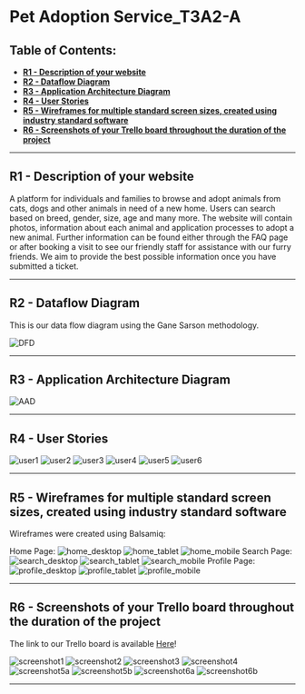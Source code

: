 # **Pet Adoption Service_T3A2-A** <!-- omit in toc -->

## **Table of Contents:** <!-- omit in toc -->

- [**R1 - Description of your website**](#r1---description-of-your-website)
- [**R2 - Dataflow Diagram**](#r2---dataflow-diagram)
- [**R3 - Application Architecture Diagram**](#r3---application-architecture-diagram)
- [**R4 - User Stories**](#r4---user-stories)
- [**R5 - Wireframes for multiple standard screen sizes, created using industry standard software**](#r5---wireframes-for-multiple-standard-screen-sizes-created-using-industry-standard-software)
- [**R6 - Screenshots of your Trello board throughout the duration of the project**](#r6---screenshots-of-your-trello-board-throughout-the-duration-of-the-project)

---

## **R1 - Description of your website**

A platform for individuals and families to browse and adopt animals from cats, dogs and other animals in need of a new home. Users can search based on breed, gender, size, age and many more. The website will contain photos, information about each animal and application processes to adopt a new animal.
Further information can be found either through the FAQ page or after booking a visit to see our friendly staff for assistance with our furry friends. We aim to provide the best possible information once you have submitted a ticket.

---

## **R2 - Dataflow Diagram**

This is our data flow diagram using the Gane Sarson methodology.

![DFD](Images/DFD.png)

---

## **R3 - Application Architecture Diagram**

![AAD](/Images/AAD.png)

---

## **R4 - User Stories**

![user1](/Images/user1.png)
![user2](/Images/user2.png)
![user3](/Images/user3.png)
![user4](/Images/user4.png)
![user5](/Images/user5.png)
![user6](/Images/user6.png)

---

## **R5 - Wireframes for multiple standard screen sizes, created using industry standard software**

Wireframes were created using Balsamiq:

Home Page:
![home_desktop](/Images/Home_Desktop.png)
![home_tablet](/Images/Home_Tablet.png)
![home_mobile](/Images/Home_Mobile.png)
Search Page:
![search_desktop](/Images/Search_page_Desktop.png)
![search_tablet](/Images/Search_page_Tablet.png)
![search_mobile](/Images/Search_page_Mobile.png)
Profile Page:
![profile_desktop](/Images/Profile_Desktop.png)
![profile_tablet](/Images/Profile_Tablet.png)
![profile_mobile](/Images/Profile_Mobile.png)

---

## **R6 - Screenshots of your Trello board throughout the duration of the project**

The link to our Trello board is available [Here](https://trello.com/b/XB2z1h7g
)!

![screenshot1](Images/Screenshot1.png)
![screenshot2](Images/Screenshot2.png)
![screenshot3](Images/Screenshot3.png)
![screenshot4](Images/Screenshot4.png)
![screenshot5a](Images/Screenshot5a.png)
![screenshot5b](Images/Screenshot5b.png)
![screenshot6a](Images/Screenshot6a.png)
![screenshot6b](Images/Screenshot6b.png)

---
